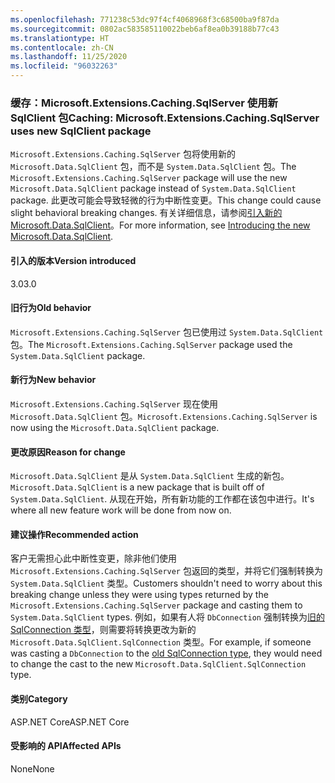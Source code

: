 ```yaml
---
ms.openlocfilehash: 771238c53dc97f4cf4068968f3c68500ba9f87da
ms.sourcegitcommit: 0802ac583585110022beb6af8ea0b39188b77c43
ms.translationtype: HT
ms.contentlocale: zh-CN
ms.lasthandoff: 11/25/2020
ms.locfileid: "96032263"
---
```

### <a name="caching-microsoftextensionscachingsqlserver-uses-new-sqlclient-package"></a><span data-ttu-id="a2d51-101">缓存：Microsoft.Extensions.Caching.SqlServer 使用新 SqlClient 包</span><span class="sxs-lookup"><span data-stu-id="a2d51-101">Caching: Microsoft.Extensions.Caching.SqlServer uses new SqlClient package</span></span>

<span data-ttu-id="a2d51-102">`Microsoft.Extensions.Caching.SqlServer` 包将使用新的 `Microsoft.Data.SqlClient` 包，而不是 `System.Data.SqlClient` 包。</span><span class="sxs-lookup"><span data-stu-id="a2d51-102">The `Microsoft.Extensions.Caching.SqlServer` package will use the new `Microsoft.Data.SqlClient` package instead of `System.Data.SqlClient` package.</span></span> <span data-ttu-id="a2d51-103">此更改可能会导致轻微的行为中断性变更。</span><span class="sxs-lookup"><span data-stu-id="a2d51-103">This change could cause slight behavioral breaking changes.</span></span> <span data-ttu-id="a2d51-104">有关详细信息，请参阅[引入新的 Microsoft.Data.SqlClient](https://devblogs.microsoft.com/dotnet/introducing-the-new-microsoftdatasqlclient/)。</span><span class="sxs-lookup"><span data-stu-id="a2d51-104">For more information, see [Introducing the new Microsoft.Data.SqlClient](https://devblogs.microsoft.com/dotnet/introducing-the-new-microsoftdatasqlclient/).</span></span>

#### <a name="version-introduced"></a><span data-ttu-id="a2d51-105">引入的版本</span><span class="sxs-lookup"><span data-stu-id="a2d51-105">Version introduced</span></span>

<span data-ttu-id="a2d51-106">3.0</span><span class="sxs-lookup"><span data-stu-id="a2d51-106">3.0</span></span>

#### <a name="old-behavior"></a><span data-ttu-id="a2d51-107">旧行为</span><span class="sxs-lookup"><span data-stu-id="a2d51-107">Old behavior</span></span>

<span data-ttu-id="a2d51-108">`Microsoft.Extensions.Caching.SqlServer` 包已使用过 `System.Data.SqlClient` 包。</span><span class="sxs-lookup"><span data-stu-id="a2d51-108">The `Microsoft.Extensions.Caching.SqlServer` package used the `System.Data.SqlClient` package.</span></span>

#### <a name="new-behavior"></a><span data-ttu-id="a2d51-109">新行为</span><span class="sxs-lookup"><span data-stu-id="a2d51-109">New behavior</span></span>

<span data-ttu-id="a2d51-110">`Microsoft.Extensions.Caching.SqlServer` 现在使用 `Microsoft.Data.SqlClient` 包。</span><span class="sxs-lookup"><span data-stu-id="a2d51-110">`Microsoft.Extensions.Caching.SqlServer` is now using the `Microsoft.Data.SqlClient` package.</span></span>

#### <a name="reason-for-change"></a><span data-ttu-id="a2d51-111">更改原因</span><span class="sxs-lookup"><span data-stu-id="a2d51-111">Reason for change</span></span>

<span data-ttu-id="a2d51-112">`Microsoft.Data.SqlClient` 是从 `System.Data.SqlClient` 生成的新包。</span><span class="sxs-lookup"><span data-stu-id="a2d51-112">`Microsoft.Data.SqlClient` is a new package that is built off of `System.Data.SqlClient`.</span></span> <span data-ttu-id="a2d51-113">从现在开始，所有新功能的工作都在该包中进行。</span><span class="sxs-lookup"><span data-stu-id="a2d51-113">It's where all new feature work will be done from now on.</span></span>

#### <a name="recommended-action"></a><span data-ttu-id="a2d51-114">建议操作</span><span class="sxs-lookup"><span data-stu-id="a2d51-114">Recommended action</span></span>

<span data-ttu-id="a2d51-115">客户无需担心此中断性变更，除非他们使用 `Microsoft.Extensions.Caching.SqlServer` 包返回的类型，并将它们强制转换为 `System.Data.SqlClient` 类型。</span><span class="sxs-lookup"><span data-stu-id="a2d51-115">Customers shouldn't need to worry about this breaking change unless they were using types returned by the `Microsoft.Extensions.Caching.SqlServer` package and casting them to `System.Data.SqlClient` types.</span></span> <span data-ttu-id="a2d51-116">例如，如果有人将 `DbConnection` 强制转换为[旧的 SqlConnection 类型](xref:System.Data.SqlClient.SqlConnection)，则需要将转换更改为新的 `Microsoft.Data.SqlClient.SqlConnection` 类型。</span><span class="sxs-lookup"><span data-stu-id="a2d51-116">For example, if someone was casting a `DbConnection` to the [old SqlConnection type](xref:System.Data.SqlClient.SqlConnection), they would need to change the cast to the new `Microsoft.Data.SqlClient.SqlConnection` type.</span></span>

#### <a name="category"></a><span data-ttu-id="a2d51-117">类别</span><span class="sxs-lookup"><span data-stu-id="a2d51-117">Category</span></span>

<span data-ttu-id="a2d51-118">ASP.NET Core</span><span class="sxs-lookup"><span data-stu-id="a2d51-118">ASP.NET Core</span></span>

#### <a name="affected-apis"></a><span data-ttu-id="a2d51-119">受影响的 API</span><span class="sxs-lookup"><span data-stu-id="a2d51-119">Affected APIs</span></span>

<span data-ttu-id="a2d51-120">None</span><span class="sxs-lookup"><span data-stu-id="a2d51-120">None</span></span>

<!-- 

#### Affected APIs

Not detectable via API analysis

-->
